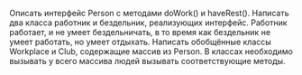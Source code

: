 Описать интерфейс Person с методами doWork() и haveRest(). 
Написать два класса работник и бездельник, реализующих интерфейс. 
Работник работает, и не умеет бездельничать, в то время как бездельник не умеет работать, но умеет отдыхать. 
Написать обобщённые классы Workplace и Club, содержащие массив из Person. 
В классах необходимо вызывать у всего массива людей вызывать соответствующие методы.

